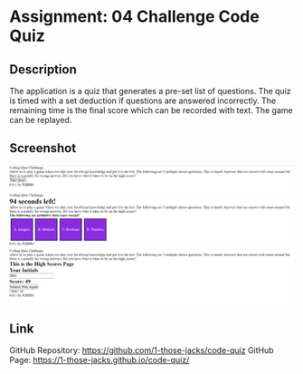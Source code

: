 # Assignment: 04 Challenge Code Quiz

## Description

The application is a quiz that generates a pre-set list of questions. The quiz is timed with a set deduction if questions are answered incorrectly. The remaining time is the final score which can be recorded with text. The game can be replayed.

## Screenshot

![QuizStart](./assets/imgs/QuizStart.PNG)
![QuestionSample](./assets/imgs/QuestionSample.PNG)
![HighScore](./assets/imgs/HighScore.PNG)

## Link
GitHub Repository: https://github.com/1-those-jacks/code-quiz 
GitHub Page: https://1-those-jacks.github.io/code-quiz/
